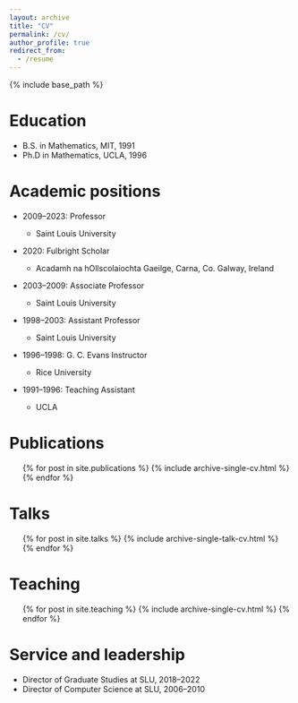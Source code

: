 ```yaml
---
layout: archive
title: "CV"
permalink: /cv/
author_profile: true
redirect_from:
  - /resume
---
```


{% include base_path %}

Education
======
* B.S. in Mathematics, MIT, 1991
* Ph.D in Mathematics, UCLA, 1996

Academic positions
======
* 2009–2023: Professor
  * Saint Louis University

* 2020: Fulbright Scholar
  * Acadamh na hOllscolaíochta Gaeilge, Carna, Co. Galway, Ireland

* 2003–2009: Associate Professor
  * Saint Louis University

* 1998–2003: Assistant Professor
  * Saint Louis University

* 1996–1998: G. C. Evans Instructor
  * Rice University

* 1991–1996: Teaching Assistant
  * UCLA

Publications
======
  <ul>{% for post in site.publications %}
    {% include archive-single-cv.html %}
  {% endfor %}</ul>
  
Talks
======
  <ul>{% for post in site.talks %}
    {% include archive-single-talk-cv.html %}
  {% endfor %}</ul>
  
Teaching
======
  <ul>{% for post in site.teaching %}
    {% include archive-single-cv.html %}
  {% endfor %}</ul>
  
Service and leadership
======
* Director of Graduate Studies at SLU, 2018–2022
* Director of Computer Science at SLU, 2006–2010
